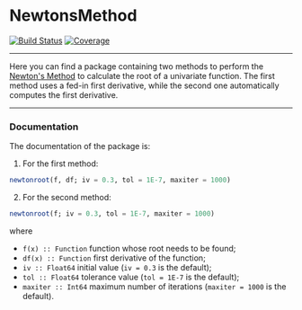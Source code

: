 # NewtonsMethod

[![Build Status](https://travis-ci.com/loforteg/NewtonsMethod.jl.svg?branch=master)](https://travis-ci.com/loforteg/NewtonsMethod.jl)
[![Coverage](https://codecov.io/gh/loforteg/NewtonsMethod.jl/branch/master/graph/badge.svg)](https://codecov.io/gh/loforteg/NewtonsMethod.jl)


-----
Here you can find a package containing two methods to perform the [Newton's Method](https://en.wikipedia.org/wiki/Newton's_method) to calculate the root of a univariate function.
The first method uses a fed-in first derivative, while the second one automatically computes the first derivative.

-----
### Documentation
The documentation of the package is:
1.  For the first method:
``` julia
newtonroot(f, df; iv = 0.3, tol = 1E-7, maxiter = 1000)
```

2. For the second method:
``` julia
newtonroot(f; iv = 0.3, tol = 1E-7, maxiter = 1000)
```

where
- `f(x) :: Function` function whose root needs to be found;
- `df(x) :: Function` first derivative of the function;
- `iv :: Float64` initial value (`iv = 0.3` is the default);
- `tol :: Float64` tolerance value (`tol = 1E-7` is the default);
- `maxiter :: Int64` maximum number of iterations (`maxiter = 1000` is the default).
